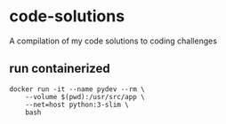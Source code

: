 # code-solutions
A compilation of my code solutions to coding challenges

## run containerized
```
docker run -it --name pydev --rm \
    --volume $(pwd):/usr/src/app \
    --net=host python:3-slim \
    bash
```
